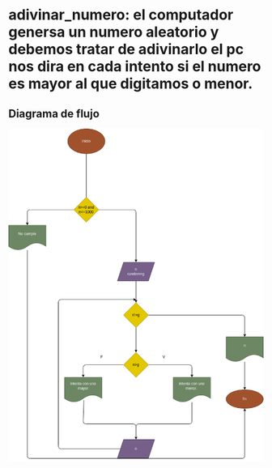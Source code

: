 # adivinar_numero: el computador genersa un numero aleatorio y debemos tratar de adivinarlo el pc nos dira en cada intento si el numero es mayor al que digitamos o menor.
## Diagrama de flujo
![Diagrama de flujo](diagrama.png "diagrama de flujo")
